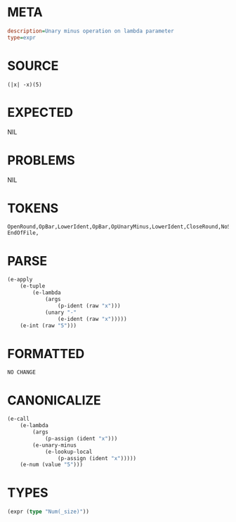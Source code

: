 # META
~~~ini
description=Unary minus operation on lambda parameter
type=expr
~~~
# SOURCE
~~~roc
(|x| -x)(5)
~~~
# EXPECTED
NIL
# PROBLEMS
NIL
# TOKENS
~~~zig
OpenRound,OpBar,LowerIdent,OpBar,OpUnaryMinus,LowerIdent,CloseRound,NoSpaceOpenRound,Int,CloseRound,
EndOfFile,
~~~
# PARSE
~~~clojure
(e-apply
	(e-tuple
		(e-lambda
			(args
				(p-ident (raw "x")))
			(unary "-"
				(e-ident (raw "x")))))
	(e-int (raw "5")))
~~~
# FORMATTED
~~~roc
NO CHANGE
~~~
# CANONICALIZE
~~~clojure
(e-call
	(e-lambda
		(args
			(p-assign (ident "x")))
		(e-unary-minus
			(e-lookup-local
				(p-assign (ident "x")))))
	(e-num (value "5")))
~~~
# TYPES
~~~clojure
(expr (type "Num(_size)"))
~~~
